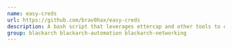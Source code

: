 ```yaml
---
name: easy-creds
url: https://github.com/brav0hax/easy-creds
description: A bash script that leverages ettercap and other tools to obtain credentials.
group: blackarch blackarch-automation blackarch-networking
---
```

